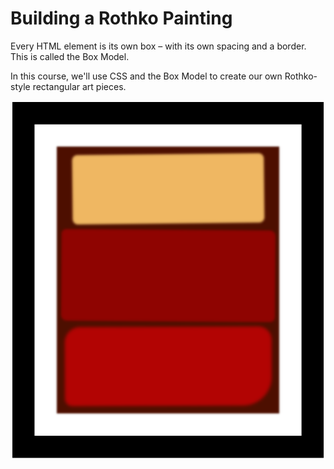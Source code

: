 # Building a Rothko Painting

Every HTML element is its own box – with its own spacing and a border. This is called the Box Model.

In this course, we'll use CSS and the Box Model to create our own Rothko-style rectangular art pieces.

![Rothko Painting](./final.PNG "Rothko Painting")